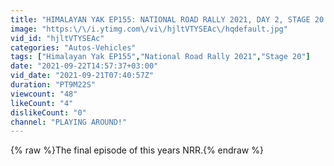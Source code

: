 ```yaml
---
title: "HIMALAYAN YAK EP155: NATIONAL ROAD RALLY 2021, DAY 2, STAGE 20: STIBBINGTON TO BELTON"
image: "https:\/\/i.ytimg.com\/vi\/hjltVTYSEAc\/hqdefault.jpg"
vid_id: "hjltVTYSEAc"
categories: "Autos-Vehicles"
tags: ["Himalayan Yak EP155","National Road Rally 2021","Stage 20"]
date: "2021-09-22T14:57:37+03:00"
vid_date: "2021-09-21T07:40:57Z"
duration: "PT9M22S"
viewcount: "48"
likeCount: "4"
dislikeCount: "0"
channel: "PLAYING AROUND!"
---
```

{% raw %}The final episode of this years NRR.{% endraw %}
